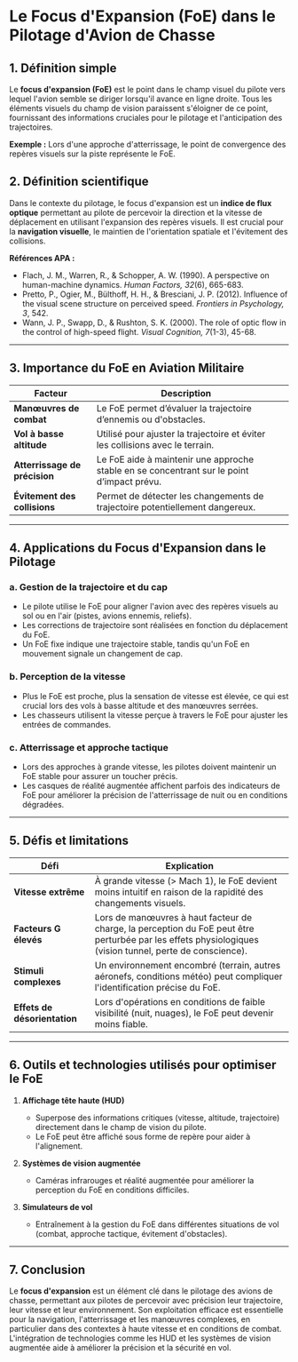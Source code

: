 # Le Focus d'Expansion (FoE) dans le Pilotage d'Avion de Chasse

## 1. Définition simple  
Le **focus d'expansion (FoE)** est le point dans le champ visuel du pilote vers lequel l'avion semble se diriger lorsqu'il avance en ligne droite. Tous les éléments visuels du champ de vision paraissent s'éloigner de ce point, fournissant des informations cruciales pour le pilotage et l'anticipation des trajectoires.  

**Exemple :** Lors d'une approche d'atterrissage, le point de convergence des repères visuels sur la piste représente le FoE.  

## 2. Définition scientifique  
Dans le contexte du pilotage, le focus d'expansion est un **indice de flux optique** permettant au pilote de percevoir la direction et la vitesse de déplacement en utilisant l'expansion des repères visuels. Il est crucial pour la **navigation visuelle**, le maintien de l'orientation spatiale et l'évitement des collisions.  

**Références APA :**  
- Flach, J. M., Warren, R., & Schopper, A. W. (1990). A perspective on human-machine dynamics. *Human Factors, 32*(6), 665-683.  
- Pretto, P., Ogier, M., Bülthoff, H. H., & Bresciani, J. P. (2012). Influence of the visual scene structure on perceived speed. *Frontiers in Psychology, 3*, 542.  
- Wann, J. P., Swapp, D., & Rushton, S. K. (2000). The role of optic flow in the control of high-speed flight. *Visual Cognition, 7*(1-3), 45-68.  

---

## 3. Importance du FoE en Aviation Militaire  

| Facteur                       | Description                                                                                |     |
| ----------------------------- | ------------------------------------------------------------------------------------------ | --- |
| **Manœuvres de combat**       | Le FoE permet d’évaluer la trajectoire d’ennemis ou d'obstacles.                           |     |
| **Vol à basse altitude**      | Utilisé pour ajuster la trajectoire et éviter les collisions avec le terrain.              |     |
| **Atterrissage de précision** | Le FoE aide à maintenir une approche stable en se concentrant sur le point d’impact prévu. |     |
| **Évitement des collisions**  | Permet de détecter les changements de trajectoire potentiellement dangereux.               |     |

---

## 4. Applications du Focus d'Expansion dans le Pilotage  

### a. **Gestion de la trajectoire et du cap**  
- Le pilote utilise le FoE pour aligner l'avion avec des repères visuels au sol ou en l'air (pistes, avions ennemis, reliefs).  
- Les corrections de trajectoire sont réalisées en fonction du déplacement du FoE.  
- Un FoE fixe indique une trajectoire stable, tandis qu'un FoE en mouvement signale un changement de cap.  

### b. **Perception de la vitesse**  
- Plus le FoE est proche, plus la sensation de vitesse est élevée, ce qui est crucial lors des vols à basse altitude et des manœuvres serrées.  
- Les chasseurs utilisent la vitesse perçue à travers le FoE pour ajuster les entrées de commandes.  

### c. **Atterrissage et approche tactique**  
- Lors des approches à grande vitesse, les pilotes doivent maintenir un FoE stable pour assurer un toucher précis.  
- Les casques de réalité augmentée affichent parfois des indicateurs de FoE pour améliorer la précision de l'atterrissage de nuit ou en conditions dégradées.  

---

## 5. Défis et limitations  

| Défi                        | Explication |  
|-----------------------------|-------------|  
| **Vitesse extrême**          | À grande vitesse (> Mach 1), le FoE devient moins intuitif en raison de la rapidité des changements visuels. |  
| **Facteurs G élevés**        | Lors de manœuvres à haut facteur de charge, la perception du FoE peut être perturbée par les effets physiologiques (vision tunnel, perte de conscience). |  
| **Stimuli complexes**        | Un environnement encombré (terrain, autres aéronefs, conditions météo) peut compliquer l'identification précise du FoE. |  
| **Effets de désorientation** | Lors d'opérations en conditions de faible visibilité (nuit, nuages), le FoE peut devenir moins fiable. |  

---

## 6. Outils et technologies utilisés pour optimiser le FoE  

1. **Affichage tête haute (HUD)**  
   - Superpose des informations critiques (vitesse, altitude, trajectoire) directement dans le champ de vision du pilote. 
   - Le FoE peut être affiché sous forme de repère pour aider à l'alignement. 

2. **Systèmes de vision augmentée**  
   - Caméras infrarouges et réalité augmentée pour améliorer la perception du FoE en conditions difficiles. 

3. **Simulateurs de vol**  
   - Entraînement à la gestion du FoE dans différentes situations de vol (combat, approche tactique, évitement d'obstacles). 

---

## 7. Conclusion  
Le **focus d'expansion** est un élément clé dans le pilotage des avions de chasse, permettant aux pilotes de percevoir avec précision leur trajectoire, leur vitesse et leur environnement. Son exploitation efficace est essentielle pour la navigation, l'atterrissage et les manœuvres complexes, en particulier dans des contextes à haute vitesse et en conditions de combat. L'intégration de technologies comme les HUD et les systèmes de vision augmentée aide à améliorer la précision et la sécurité en vol.  